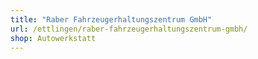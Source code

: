 ```yaml
---
title: "Raber Fahrzeugerhaltungszentrum GmbH"
url: /ettlingen/raber-fahrzeugerhaltungszentrum-gmbh/
shop: Autowerkstatt
---
```

